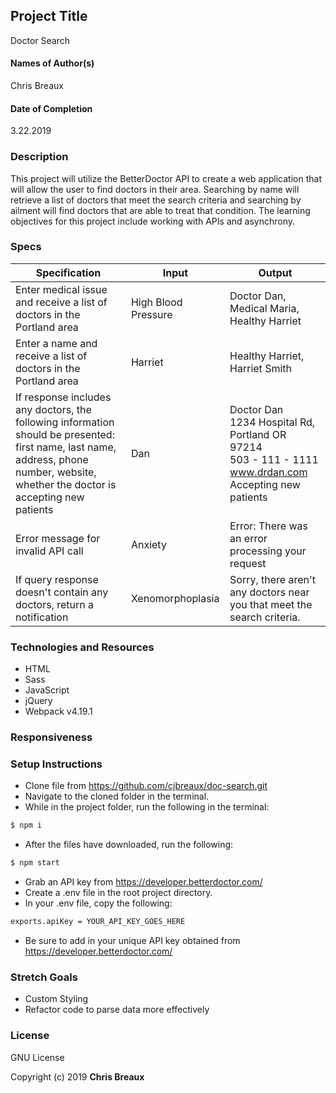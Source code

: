 ## Project Title
Doctor Search

#### Names of Author(s)
Chris Breaux

#### Date of Completion

3.22.2019

### Description

This project will utilize the BetterDoctor API to create a web application that will allow the user to find doctors in their area. Searching by name will retrieve a list of doctors that meet the search criteria and searching by ailment will find doctors that are able to treat that condition. The learning objectives for this project include working with APIs and asynchrony.

### Specs

Specification | Input | Output
------------- | ----- | ------
Enter medical issue and receive a list of doctors in the Portland area | High Blood Pressure | Doctor Dan, <br> Medical Maria, <br> Healthy Harriet
Enter a name and receive a list of doctors in the Portland area | Harriet | Healthy Harriet, <br> Harriet Smith
If response includes any doctors, the following information should be presented: first name, last name, address, phone number, website, whether the doctor is accepting new patients | Dan | Doctor Dan <br> 1234 Hospital Rd, Portland OR 97214 <br> 503 - 111 - 1111 <br> www.drdan.com <br> Accepting new patients
Error message for invalid API call | Anxiety | Error: There was an error processing your request
If query response doesn't contain any doctors, return a notification | Xenomorphoplasia | Sorry, there aren't any doctors near you that meet the search criteria.


### Technologies and Resources

* HTML  
* Sass
* JavaScript
* jQuery
* Webpack v4.19.1


### Responsiveness



### Setup Instructions
* Clone file from https://github.com/cjbreaux/doc-search.git
* Navigate to the cloned folder in the terminal.
* While in the project folder, run the following in the terminal:
 ```html
$ npm i
```
* After the files have downloaded, run the following:
```html
$ npm start
```
* Grab an API key from https://developer.betterdoctor.com/
* Create a .env file in the root project directory.
* In your .env file, copy the following: 
```html
exports.apiKey = YOUR_API_KEY_GOES_HERE
```
* Be sure to add in your unique API key obtained from https://developer.betterdoctor.com/

### Stretch Goals

* Custom Styling
* Refactor code to parse data more effectively

### License

GNU License

Copyright (c) 2019 **Chris Breaux**
